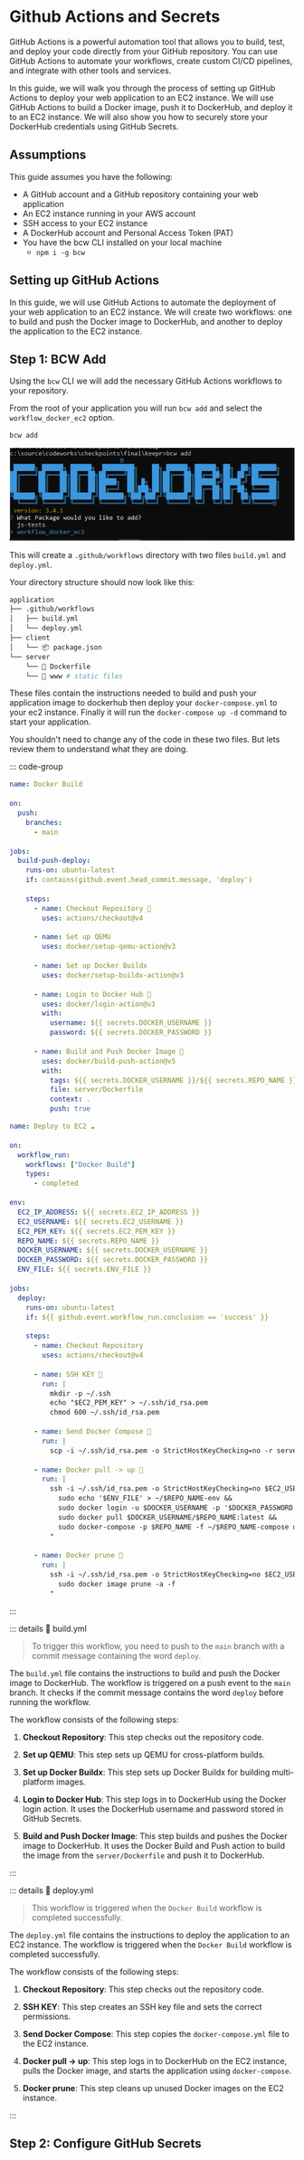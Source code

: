 # Github Actions and Secrets

GitHub Actions is a powerful automation tool that allows you to build, test, and deploy your code directly from your GitHub repository. You can use GitHub Actions to automate your workflows, create custom CI/CD pipelines, and integrate with other tools and services.

In this guide, we will walk you through the process of setting up GitHub Actions to deploy your web application to an EC2 instance. We will use GitHub Actions to build a Docker image, push it to DockerHub, and deploy it to an EC2 instance. We will also show you how to securely store your DockerHub credentials using GitHub Secrets.

## Assumptions

This guide assumes you have the following:

* A GitHub account and a GitHub repository containing your web application
* An EC2 instance running in your AWS account
* SSH access to your EC2 instance
* A DockerHub account and Personal Access Token (PAT)
* You have the bcw CLI installed on your local machine
  + `npm i -g bcw`

## Setting up GitHub Actions

In this guide, we will use GitHub Actions to automate the deployment of your web application to an EC2 instance. We will create two workflows: one to build and push the Docker image to DockerHub, and another to deploy the application to the EC2 instance.

## Step 1: BCW Add

Using the `bcw` CLI we will add the necessary GitHub Actions workflows to your repository. 

From the root of your application you will run `bcw add` and select the `workflow_docker_ec2` option. 

```bash
bcw add
```

![bcw-add](/images/image47.png)

This will create a `.github/workflows` directory with two files `build.yml` and `deploy.yml`.

Your directory structure should now look like this:

```bash
application
├── .github/workflows
│   ├── build.yml
│   └── deploy.yml
├── client
│   └── 📦 package.json
└── server
    └── 🐋 Dockerfile
    └── 📁 www # static files
```

These files contain the instructions needed to build and push your application image to dockerhub then deploy your `docker-compose.yml` to your ec2 instance. Finally it will run the `docker-compose up -d` command to start your application.

You shouldn't need to change any of the code in these two files. But lets review them to understand what they are doing. 

::: code-group 

```yaml [build.yml]
name: Docker Build

on:
  push:
    branches:
      - main

jobs:
  build-push-deploy:
    runs-on: ubuntu-latest
    if: contains(github.event.head_commit.message, 'deploy')

    steps:
      - name: Checkout Repository 👀
        uses: actions/checkout@v4

      - name: Set up QEMU
        uses: docker/setup-qemu-action@v3

      - name: Set up Docker Buildx 
        uses: docker/setup-buildx-action@v3

      - name: Login to Docker Hub 🔐
        uses: docker/login-action@v3
        with:
          username: ${{ secrets.DOCKER_USERNAME }}
          password: ${{ secrets.DOCKER_PASSWORD }}
          
      - name: Build and Push Docker Image 🐋
        uses: docker/build-push-action@v5
        with:
          tags: ${{ secrets.DOCKER_USERNAME }}/${{ secrets.REPO_NAME }}:latest
          file: server/Dockerfile
          context: .
          push: true
```

```yaml [deploy.yml]
name: Deploy to EC2 ☁️

on:
  workflow_run:
    workflows: ["Docker Build"]
    types:
      - completed

env:
  EC2_IP_ADDRESS: ${{ secrets.EC2_IP_ADDRESS }}
  EC2_USERNAME: ${{ secrets.EC2_USERNAME }}
  EC2_PEM_KEY: ${{ secrets.EC2_PEM_KEY }}
  REPO_NAME: ${{ secrets.REPO_NAME }}
  DOCKER_USERNAME: ${{ secrets.DOCKER_USERNAME }}
  DOCKER_PASSWORD: ${{ secrets.DOCKER_PASSWORD }}
  ENV_FILE: ${{ secrets.ENV_FILE }}

jobs:
  deploy:
    runs-on: ubuntu-latest
    if: ${{ github.event.workflow_run.conclusion == 'success' }}

    steps:
      - name: Checkout Repository
        uses: actions/checkout@v4

      - name: SSH KEY 🔑
        run: |
          mkdir -p ~/.ssh
          echo "$EC2_PEM_KEY" > ~/.ssh/id_rsa.pem
          chmod 600 ~/.ssh/id_rsa.pem
          
      - name: Send Docker Compose 🐋
        run: |
          scp -i ~/.ssh/id_rsa.pem -o StrictHostKeyChecking=no -r server/docker-compose.yml $EC2_USERNAME@$EC2_IP_ADDRESS:~/$REPO_NAME-compose

      - name: Docker pull -> up 🐳
        run: |
          ssh -i ~/.ssh/id_rsa.pem -o StrictHostKeyChecking=no $EC2_USERNAME@$EC2_IP_ADDRESS "
            sudo echo '$ENV_FILE' > ~/$REPO_NAME-env &&
            sudo docker login -u $DOCKER_USERNAME -p '$DOCKER_PASSWORD' &&
            sudo docker pull $DOCKER_USERNAME/$REPO_NAME:latest &&
            sudo docker-compose -p $REPO_NAME -f ~/$REPO_NAME-compose up -d
          "
      
      - name: Docker prune 🌳
        run: |
          ssh -i ~/.ssh/id_rsa.pem -o StrictHostKeyChecking=no $EC2_USERNAME@$EC2_IP_ADDRESS "
            sudo docker image prune -a -f
          "
```

:::



::: details 📝 build.yml

> To trigger this workflow, you need to push to the `main` branch with a commit message containing the word `deploy`.

The `build.yml` file contains the instructions to build and push the Docker image to DockerHub. The workflow is triggered on a push event to the `main` branch. It checks if the commit message contains the word `deploy` before running the workflow.

The workflow consists of the following steps:

1. **Checkout Repository**: This step checks out the repository code.

2. **Set up QEMU**: This step sets up QEMU for cross-platform builds.

3. **Set up Docker Buildx**: This step sets up Docker Buildx for building multi-platform images.

4. **Login to Docker Hub**: This step logs in to DockerHub using the Docker login action. It uses the DockerHub username and password stored in GitHub Secrets.

5. **Build and Push Docker Image**: This step builds and pushes the Docker image to DockerHub. It uses the Docker Build and Push action to build the image from the `server/Dockerfile` and push it to DockerHub.

:::

::: details 📝 deploy.yml

> This workflow is triggered when the `Docker Build` workflow is completed successfully.

The `deploy.yml` file contains the instructions to deploy the application to an EC2 instance. The workflow is triggered when the `Docker Build` workflow is completed successfully.

The workflow consists of the following steps:

1. **Checkout Repository**: This step checks out the repository code.

2. **SSH KEY**: This step creates an SSH key file and sets the correct permissions.

3. **Send Docker Compose**: This step copies the `docker-compose.yml` file to the EC2 instance.

4. **Docker pull -> up**: This step logs in to DockerHub on the EC2 instance, pulls the Docker image, and starts the application using `docker-compose`.

5. **Docker prune**: This step cleans up unused Docker images on the EC2 instance.

:::


## Step 2: Configure GitHub Secrets
